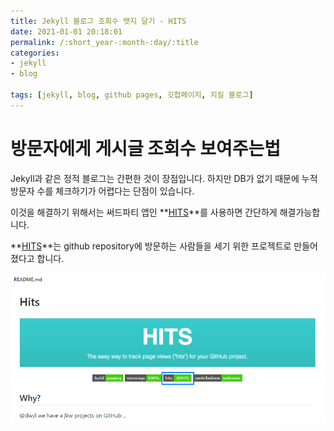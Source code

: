 ```yaml
---
title: Jekyll 블로그 조회수 뱃지 달기 - HITS
date: 2021-01-01 20:18:01
permalink: /:short_year-:month-:day/:title
categories:
- jekyll
- blog

tags: [jekyll, blog, github pages, 깃헙페이지, 지킬 블로그]
---
```


# 방문자에게 게시글 조회수 보여주는법

Jekyll과 같은 정적 블로그는 간편한 것이 장점입니다. 하지만 DB가 없기 때문에 누적 방문자 수를 체크하기가 어렵다는 단점이 있습니다.

이것을 해결하기 위해서는 써드파티 앱인 **[HITS](https://github.com/dwyl/hits)**를 사용하면 간단하게 해결가능합니다.

 **[HITS](https://github.com/dwyl/hits)**는 github repository에 방문하는 사람들을 세기 위한 프로젝트로 만들어졌다고 합니다. 

![image-20210105090910668](2021-01-01-Jekyll-블로그-조회수-뱃지-달기---HITS.assets/image-20210105090910668.png)